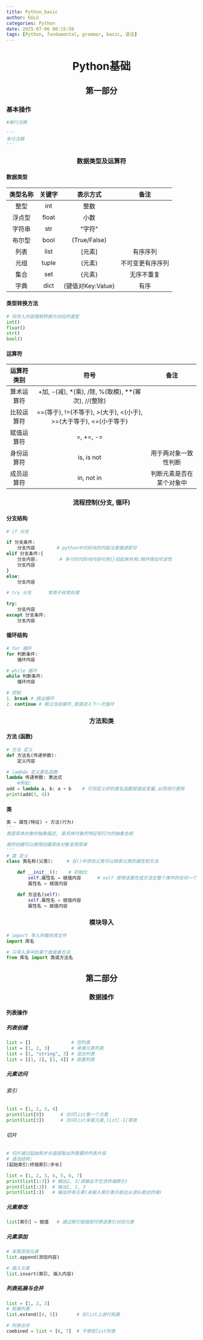 ```yaml
---
title: Python_basic
author: GGLG
categories: Python
date: 2025-07-06 00:15:58
tags: [Python, fundamental, grammar, basic, 语法]
---
```


# <center>Python基础

## <center>第一部分

### 基本操作
```python
#单行注释

'''
多行注释
'''
```

### <center>数据类型及运算符

#### 数据类型
|类型名称|关键字|表示方式|备注|
|:---:|:---:|:---:|:---:|
|整型|int|整数|
|浮点型|float|小数|
|字符串|str|"字符"|
|布尔型|bool|(True/False)|
|列表|list|[元素]|有序序列|
|元组|tuple|(元素)|不可变更有序序列|
|集合|set|{元素}|无序不重复|
|字典|dict|{键值对Key:Value}|有序|

#### 类型转换方法
```python
# 将传入内容强制转换为对应的类型
int()       
float()
str()
bool()
```

#### 运算符
|运算符类别|符号|备注|
|:---:|:---:|:---:|
|算术运算符|+加, -(减), *(乘), /除, %(取模), **(幂次), //(整除)|
|比较运算符|==(等于), !=(不等于), >(大于), <(小于), >=(大于等于), <=(小于等于)|
|赋值运算符|=, +=, -=||
|身份运算符|is, is not|用于两对象一致性判断|
|成员运算符|in, not in|判断元素是否在某个对象中|

### <center>流程控制(分支, 循环)

#### 分支结构
```python
# if 分支

if 分支条件:
    分支内容        # python中代码块的内容注意缩进即可
elif 分支条件:{
    分支内容;        # 多行的代码块内容可用{}括起来并用;隔开增加可读性
    分支内容
}    
else:
    分支内容

# try 分支      常用于异常处理

try:
    分支内容
except 分支条件:
    分支内容
```

#### 循环结构
```python
# for 循环
for 判断条件:
    循环内容

# while 循环
while 判断条件:
    循环内容

# 控制
1. break # 跳出循环
2. continue # 跳过当前循环,直接进入下一次循环
```

### <center>方法和类

#### 方法 (函数)
```python
# 方法 定义
def 方法名(传递参数):
    定义内容

# lambda 定义匿名函数
lambda 传递参数: 表达式
    #例如:
add = lambda a, b: a + b    # 可将定义好的匿名函数赋值给变量,从而进行使用
print(add(3, 4))
```

#### 类
```python
类 = 属性(特征) + 方法(行为)  
'''
类是具体对象的抽象描述, 是具体对象的特征和行为的抽象总结

类的创建可以使得创建具体对象变得简单
'''
# 类 定义
class 类名称(父类):     # 在()中添加父类可以继承父类的属性和方法

    def __init__():    # 初始化
        self.属性名 = 赋值内容      # self 使得该属性或方法在整个类中的任何一个方法都可进行访问 
        属性名 = 赋值内容

    def 方法名(self):
        self.属性名 = 赋值内容 
        属性名 = 赋值内容 
```

### <center>模块导入

```python
# import 导入所需的库文件
import 库名 

# 只导入库中的某个类或者方法
from 库名 import 类或方法名
```

## <center>第二部分

### <center>数据操作

#### 列表操作

##### 列表创建
```python
list = []               # 空列表
list = [1, 2, 3]        # 单类元素列表
list = [1, "string", 3] # 混合列表
list = [[1, 2], [3, 4]] # 嵌套列表
```

##### 元素访问
###### 索引
```python
list = [1, 2, 3, 4]
print(list[0])      # 访问list第一个元素
print(list[3])      # 访问list末尾元素,list[-1]等效
```
###### 切片
```python
# 切片通过起始和步长值提取出所需要的列表片段
# 语法结构: 
[起始索引:终端索引:步长]

list = [1, 2, 3, 4, 5, 6, 7]
print(list[1:3]) # 输出2, 3(该输出不包含终端索引)
print(list[:3])  # 输出1, 2, 3
print(list[:])   # 输出所有元素(未输入索引表示抵达从源头抵达终端)
```

##### 元素修改
```python
list[索引] = 赋值   # 通过索引赋值即可修该索引对应元素
```

##### 元素添加
```python
# 末尾添加元素
list.append(添加内容)

# 插入元素
list.insert(索引, 插入内容)
```

##### 列表拓展与合并
```python
list = [1, 2, 3]
# 拓展列表
list.extend([4, 5])       # 在list上进行拓展

# 列表合并
combined = list + [6, 7]  # 不修改list列表
```
